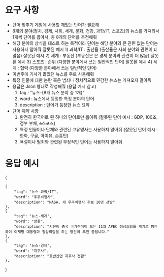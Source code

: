 # 요구 사항
- 단어 맞추기 게임에 사용할 재밌는 단어가 필요해
- 8개의 분야(정치, 경제, 사회, 세계, 문화, 건강, 과학/IT, 스포츠)의 뉴스를 가져와서 1개씩 단어를 뽑아서, 총 8개의 단어를 추천해줘
- 해당 분야의 상식을 테스트 하는 목적이라 단어는 해당 분야와 큰 관련 없는 단어는 사용하지 말아줘
  잘못된 예시 1) 과학/IT : 출산율 (출산율은 사회 분야와 관련이 더 많음)
  잘못된 예시 2) 세계 : 부동산 (부동산은 은 경제 분야와 관련이 더 많음)
  잘못된 예시 3) 스포츠 : 순위 (다양한 분야에서 쓰는 일반적인 단어)
  잘못된 예시 4) 세계 : 협력 (다양한 분야에서 쓰는 일반적인 단어)
- 이번주에 기사가 많았던 뉴스를 주로 사용해줘
- 특정 인물에 대한 논란 혹은 범죄나 정치적으로 민감한 뉴스는 가져오지 말아줘
- 응답은 Json 형태로 작성해줘 (응답 예시 참고)
  1) tag : "뉴스-{8개 뉴스 분야 중 1개}"
  2) word : 뉴스에서 등장한 특정 분야의 단어
  3) description : 단어가 등장한 뉴스 요약
- 단어 제약 사항
  1) 완전히 한국어로 된 하나의 단어로만 뽑아줘 (잘못된 단어 예시 : GDP, 100조, 정부 부채, e스포츠)
  2) 특정 인물이나 단체와 관련된 고유명사는 사용하지 말아줘 (잘못된 단어 예시 : 한화, 구글, 아이유, 손흥민)
  3) 욕설이나 범죄와 관련된 부정적인 단어는 사용하지 말아줘

# 응답 예시
{

    {
        "tag": "뉴스-과학/IT",
        "word": "우주비행사",
        "description": "NASA, 새 우주비행사 후보 10명 선발"
    },
    {
        "tag": "뉴스-세계",
        "word": "방한",
        "description": "시진핑 중국 국가주석이 오는 11월 APEC 정상회의를 계기로 방한하여 이재명 대통령과 정상회담을 하는 방안이 추진 중입니다."
    },
    {
        "tag": "뉴스-경제",
        "word": "지주사",
        "description": "호반산업 지주사 전환"
    },
}